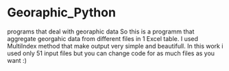 # Georaphic_Python
programs that deal with georaphic data
So this is a programm that aggregate georgahic data from different files in 1 Excel table. I used MultiIndex method that make output very 
simple and beautifull. In this work i used only 51 input files but you can change code for as much files as you want :)
